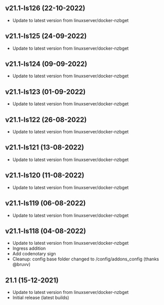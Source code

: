 
## v21.1-ls126 (22-10-2022)
- Update to latest version from linuxserver/docker-nzbget

## v21.1-ls125 (24-09-2022)
- Update to latest version from linuxserver/docker-nzbget

## v21.1-ls124 (09-09-2022)
- Update to latest version from linuxserver/docker-nzbget

## v21.1-ls123 (01-09-2022)
- Update to latest version from linuxserver/docker-nzbget

## v21.1-ls122 (26-08-2022)
- Update to latest version from linuxserver/docker-nzbget

## v21.1-ls121 (13-08-2022)
- Update to latest version from linuxserver/docker-nzbget

## v21.1-ls120 (11-08-2022)
- Update to latest version from linuxserver/docker-nzbget

## v21.1-ls119 (06-08-2022)
- Update to latest version from linuxserver/docker-nzbget

## v21.1-ls118 (04-08-2022)
- Update to latest version from linuxserver/docker-nzbget
- Ingress addition
- Add codenotary sign
- Cleanup: config base folder changed to /config/addons_config (thanks @bruvv)

## 21.1 (15-12-2021)

- Update to latest version from linuxserver/docker-nzbget
- Initial release (latest builds)
